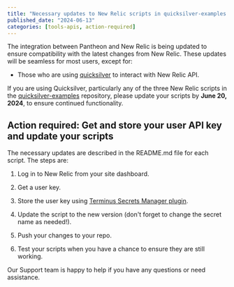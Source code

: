 ```yaml
---
title: "Necessary updates to New Relic scripts in quicksilver-examples repository"
published_date: "2024-06-13"
categories: [tools-apis, action-required]
---
```


The integration between Pantheon and New Relic is being updated to ensure compatibility with the latest changes from New Relic. These updates will be seamless for most users, except for:

- Those who are using [quicksilver](https://docs.pantheon.io/guides/quicksilver) to interact with New Relic API.

If you are using Quicksilver, particularly any of the three New Relic scripts in the [quicksilver-examples](https://github.com/pantheon-systems/quicksilver-examples) repository, please update your scripts by **June 20, 2024**, to ensure continued functionality.

## Action required: Get and store your user API key and update your scripts

The necessary updates are described in the README.md file for each script. The steps are:

1) Log in to New Relic from your site dashboard.

2) Get a user key.

3) Store the user key using [Terminus Secrets Manager plugin](https://github.com/pantheon-systems/terminus-secrets-manager-plugin).

4) Update the script to the new version (don't forget to change the secret name as needed!).

5) Push your changes to your repo.

6) Test your scripts when you have a chance to ensure they are still working.

Our Support team is happy to help if you have any questions or need assistance.

